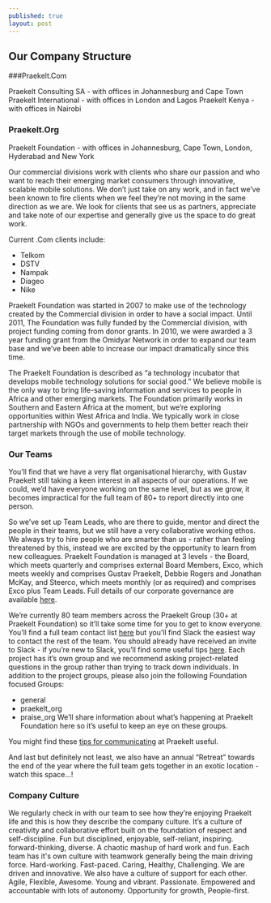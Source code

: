 ```yaml
---
published: true
layout: post
---
```





## Our Company Structure

###Praekelt.Com

Praekelt Consulting SA - with offices in Johannesburg and Cape Town
Praekelt International - with offices in London and Lagos
Praekelt Kenya - with offices in Nairobi

### Praekelt.Org
Praekelt Foundation - with offices in Johannesburg, Cape Town, London, Hyderabad and New York

Our commercial divisions work with clients who share our passion and who want to reach their emerging market consumers through innovative, scalable mobile solutions.  We don’t just take on any work, and in fact we’ve been known to fire clients when we feel they’re not moving in the same direction as we are. We look for clients that see us as partners, appreciate and take note of our expertise and generally give us the space to do great work.

Current .Com clients include:
- Telkom
- DSTV
- Nampak
- Diageo 
- Nike

Praekelt Foundation was started in 2007 to make use of the technology created by the Commercial division in order to have a social impact. Until 2011, The Foundation was fully funded by the Commercial division, with project funding coming from donor grants. In 2010, we were awarded a 3 year funding grant from the Omidyar Network in order to expand our team base and we’ve been able to increase our impact dramatically since this time.

The Praekelt Foundation is described as “a technology incubator that develops mobile technology solutions for social good.” We believe mobile is the only way to bring life-saving information and services to people in Africa and other emerging markets. The Foundation primarily works in Southern and Eastern Africa at the moment, but we’re exploring opportunities within West Africa and India. We typically work in close partnership with NGOs and governments to help them better reach their target markets through the use of mobile technology.

### Our Teams
You’ll find that we have a very flat organisational hierarchy, with Gustav Praekelt still taking a keen interest in all aspects of our operations. If we could, we’d have everyone working on the same level, but as we grow, it becomes impractical for the full team of 80+ to report directly into one person.  

So we’ve set up Team Leads, who are there to guide, mentor and direct the people in their teams, but we still have a very collaborative working ethos. We always try to hire people who are smarter than us - rather than feeling threatened by this, instead we are excited by the opportunity to learn from new colleagues. Praekelt Foundation is managed at 3 levels - the Board, which meets quarterly and comprises external Board Members, Exco, which meets weekly and comprises Gustav Praekelt, Debbie Rogers and Jonathan McKay, and Steerco, which meets monthly (or as required) and comprises Exco plus Team Leads. Full details of our corporate governance are available [here](https://docs.google.com/document/d/1BXYZ5BM6ivrKLH95CEFBQRLaPYmJ_agEXV90fV2LlgQ/edit). 

We’re currently 80 team members across the Praekelt Group (30+ at Praekelt Foundation) so it’ll take some time for you to get to know everyone. You’ll find a full team contact list [here](https://docs.google.com/spreadsheets/d/1bT5_kbv0Pw_gwFLG-WfUxvjEwCJcwogooLd2AbacDqE/edit#gid=0) but you’ll find Slack the easiest way to contact the rest of the team. You should already have received an invite to Slack - if you’re new to Slack, you’ll find some useful tips [here](https://slack.zendesk.com/hc/en-us/categories/200111606-Using-Slack-FAQs-and-help-files). Each project has it’s own group and we recommend asking project-related questions in the group rather than trying to track down individuals. In addition to the project groups, please also join the following Foundation focused Groups:
- general
- praekelt_org
- praise_org
We’ll share information about what’s happening at Praekelt Foundation here so it’s useful to keep an eye on these groups. 

You might find these [tips for communicating](https://docs.google.com/document/d/1liClZBpo-my9-nUF6LqX1-Dr1WFS3CugfAyS6fbByMw/edit) at Praekelt useful.

And last but definitely not least, we also have an annual “Retreat” towards the end of the year where the full team gets together in an exotic location - watch this space...!

### Company Culture
We regularly check in with our team to see how they’re enjoying Praekelt life and this is how they describe the company culture. It’s a culture of creativity and collaborative effort built on the foundation of respect and self-discipline. Fun but disciplined, enjoyable, self-reliant, inspiring. forward-thinking, diverse. A chaotic mashup of hard work and fun. Each team has it's own culture with teamwork generally being the main driving force. Hard-working. Fast-paced. Caring, Healthy, Challenging.  We are driven and innovative. We also have a culture of support for each other.  Agile, Flexible, Awesome. Young and vibrant. Passionate. Empowered and accountable with lots of autonomy. Opportunity for growth, People-first.
